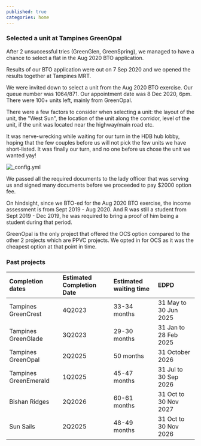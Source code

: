 ```yaml
---
published: true
categories: home
---
```

### Selected a unit at Tampines GreenOpal

After 2 unsuccessful tries (GreenGlen, GreenSpring), we managed to have a chance to select a flat in the Aug 2020 BTO application.

Results of our BTO application were out on 7 Sep 2020 and we opened the results together at Tampines MRT.

We were invited down to select a unit from the Aug 2020 BTO exercise. Our queue number was 1064/871. Our appointment date was 8 Dec 2020, 6pm. There were 100+ units left, mainly from GreenOpal.

There were a few factors to consider when selecting a unit: the layout of the unit, the "West Sun", the location of the unit along the corridor, level of the unit, if the unit was located near the highway/main road etc.

It was nerve-wrecking while waiting for our turn in the HDB hub lobby, hoping that the few couples before us will not pick the few units we have short-listed. It was finally our turn, and no one before us chose the unit we wanted yay! 

![_config.yml]({{site.baseurl}}/images/hdb1.jpeg)

We passed all the required documents to the lady officer that was serving us and signed many documents before we proceeded to pay $2000 option fee.

On hindsight, since we BTO-ed for the Aug 2020 BTO exercise, the income assessment is from Sept 2019 - Aug 2020. And R was still a student from Sept 2019 - Dec 2019, he was required to bring a proof of him being a student during that period.

GreenOpal is the only project that offered the OCS option compared to the other 2 projects which are PPVC projects. We opted in for OCS as it was the cheapest option at that point in time.

### Past projects


| Completion dates | Estimated Completion Date | Estimated waiting time | EDPD |
| :------- | :-------- | :--------- | :--- |
| Tampines GreenCrest | 4Q2023 | 33-34 months | 31 May to 30 Jun 2025 |
| Tampines GreenGlade | 3Q2023 | 29-30 months | 31 Jan to 28 Feb 2025 |
| Tampines GreenOpal | 2Q2025 | 50 months | 31 October 2026 |
| Tampines GreenEmerald | 1Q2025 | 45-47 months | 31 Jul to 30 Sep 2026 |
| Bishan Ridges | 2Q2026 | 60-61 months | 31 Oct to 30 Nov 2027 |
| Sun Sails | 2Q2025 | 48-49 months | 31 Oct to 30 Nov 2026 |

